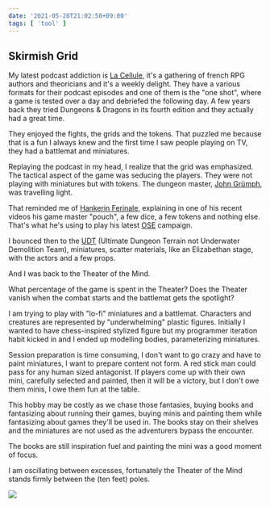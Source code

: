 ```yaml
---
date: '2021-05-28T21:02:50+09:00'
tags: [ 'tool' ]
---
```


## Skirmish Grid

My latest podcast addiction is [La Cellule](https://www.lacellule.net/), it's a gathering of french RPG authors and theoricians and it's a weekly delight. They have a various formats for their podcast episodes and one of them is the "one shot", where a game is tested over a day and debriefed the following day. A few years back they tried Dungeons & Dragons in its fourth edition and they actually had a great time.

They enjoyed the fights, the grids and the tokens. That puzzled me because that is a fun I always knew and the first time I saw people playing on TV, they had a battlemat and miniatures.

Replaying the podcast in my head, I realize that the grid was emphasized. The tactical aspect of the game was seducing the players. They were not playing with miniatures but with tokens. The dungeon master, [John Grümph](http://legrumph.org/Terrier/), was travelling light.

That reminded me of [Hankerin Ferinale](https://www.youtube.com/channel/UCCh5vto8JFstb9Sma9zV25g), explaining in one of his recent videos his game master "pouch", a few dice, a few tokens and nothing else. That's what he's using to play his latest [OSE](https://necroticgnome.com/collections/old-school-essentials) campaign.

I bounced then to the [UDT](https://www.youtube.com/watch?v=dQqhTiE7i84) (Ultimate Dungeon Terrain not Underwater Demolition Team), miniatures, scatter materials, like an Elizabethan stage, with the actors and a few props.

And I was back to the Theater of the Mind.

What percentage of the game is spent in the Theater? Does the Theater vanish when the combat starts and the battlemat gets the spotlight?

I am trying to play with "lo-fi" miniatures and a battlemat. Characters and creatures are represented by "underwhelming" plastic figures. Initially I wanted to have chess-inspired stylized figure but my programmer iteration habit kicked in and I ended up modelling bodies, parameterizing miniatures.

Session preparation is time consuming, I don't want to go crazy and have to paint miniatures, I want to prepare content not form. A red stick man could pass for any human sized antagonist. If players come up with their own mini, carefully selected and painted, then it will be a victory, but I don't owe them minis, I owe them fun at the table.

This hobby may be costly as we chase those fantasies, buying books and fantasizing about running their games, buying minis and painting them while fantasizing about games they'll be used in. The books stay on their shelves and the miniatures are not used as the adventurers bypass the encounter.

The books are still inspiration fuel and painting the mini was a good moment of focus.

I am oscillating between excesses, fortunately the Theater of the Mind stands firmly between the (ten feet) poles.

<img class="pix" src="/images/pix.png?t=skirmish_grid" loading="lazy" />

